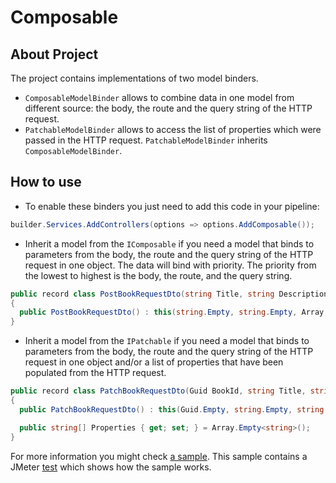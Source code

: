 # Composable

## About Project
The project contains implementations of two model binders.
- `ComposableModelBinder` allows to combine data in one model from different source: the body, the route and the query string of the HTTP request.
- `PatchableModelBinder` allows to access the list of properties which were passed in the HTTP request. `PatchableModelBinder` inherits `ComposableModelBinder`.

## How to use
- To enable these binders you just need to add this code in your pipeline:
```csharp
builder.Services.AddControllers(options => options.AddComposable());
```
- Inherit a model from the `IComposable` if you need a model that binds to parameters from the body, the route and the query string of the HTTP request in one object. The data will bind with priority. The priority from the lowest to highest is the body, the route, and the query string.
```csharp
public record class PostBookRequestDto(string Title, string Description, string[] Authors) : IComposable
{
  public PostBookRequestDto() : this(string.Empty, string.Empty, Array.Empty<string>()) { }
}
```
- Inherit a model from the `IPatchable` if you need a model that binds to parameters from the body, the route and the query string of the HTTP request in one object and/or a list of properties that have been populated from the HTTP request.
```csharp
public record class PatchBookRequestDto(Guid BookId, string Title, string Description, string[] Authors) : IPatchable
{
  public PatchBookRequestDto() : this(Guid.Empty, string.Empty, string.Empty, Array.Empty<string>()) { }

  public string[] Properties { get; set; } = Array.Empty<string>();
}
```

For more information you might check [a sample](https://github.com/dennisshevtsov/patchable/tree/main/sample/Patchable.Sample). This sample contains a JMeter [test](https://github.com/dennisshevtsov/patchable/blob/main/sample/Patchable.Sample/Test/api-test.jmx) which shows how the sample works.
